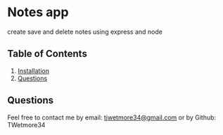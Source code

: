 # Notes app   
  create save and delete notes using express and node
  
  ## Table of Contents
  1. [Installation](#project-installation)
  2. [Questions](#(questions))

  ## Questions
  Feel free to contact me by email: tjwetmore34@gmail.com or by Github: TWetmore34
